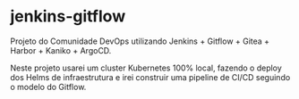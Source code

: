# jenkins-gitflow
Projeto do Comunidade DevOps utilizando Jenkins + Gitflow + Gitea + Harbor + Kaniko + ArgoCD.

Neste projeto usarei um cluster Kubernetes 100% local, fazendo o deploy dos Helms de infraestrutura  e irei construir uma pipeline de CI/CD seguindo o modelo do Gitflow.
